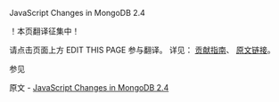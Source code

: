  JavaScript Changes in MongoDB 2.4

 ！本页翻译征集中！

请点击页面上方 EDIT THIS PAGE 参与翻译。
详见：
[贡献指南]( https://github.com/JinMuInfo/MongoDB-Manual-zh/blob/master/CONTRIBUTING.md )、
[原文链接](  https://docs.mongodb.com/manual/release-notes/2.4-javascript/  )。

 参见

原文 - [JavaScript Changes in MongoDB 2.4]( https://docs.mongodb.com/manual/release-notes/2.4-javascript/ )

